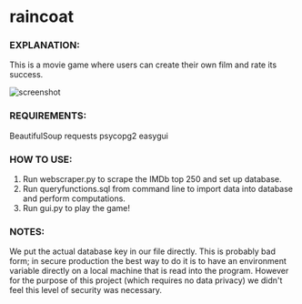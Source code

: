 # raincoat

### EXPLANATION:

This is a movie game where users can create their own film and rate its success.

![screenshot](https://lh3.googleusercontent.com/Q3hw2CczmI3xHEHLjSieynBeiGdKKCsTjYG53lEVo_nwDio-W4SwxHg-LWfF7EKY4KkJxxRb5TZIqNxb530s-SCIVmKpBuF3wHGuK5UteyHKcfbtKWTlgQ9jxSk51Ma0tM33DsLTAwl71HY7u2dAmPWo6LVS9oT88bHFnuXApU3bqVcg1RQhFYyHiKjR4siwpeXxJOMrLLcerzW_riRZEOE3e2vqssRmU_FvPp_udoSkzVczgjL3NG8wxXvYcufHk54ruLsFY3Su_u59hu3CEgJlgXt_wxxt5zFxGTIlV7kh7ZBCIg6CkLICWdqzdHVnTrVntvHB5IsPZI_niNGGkC33-bj6UZdenKZuBHbY-0zcIWfBYtrmoDGXQYn9_aDsE4_BcY6p4uzL0XW9AeaQNiPqPXUbmzGeCrsmLOAklei87r3jFCfxYeqO381Bahmn99Ct_PdIJYoK5XKNbMJVhhMCfRX1JQl_7pkkmIdGQYYD9OKL1JIvmVjledntQZbWAyla6-_XgawM0xKFDftqCrGsTelXl77-YIsZGjt4ZR-RwqWGLtcl4nGSILl4GeYy2xvFIFr-Tuc6ChZUETr6W9GHjxcgKSeVayiV9NRt3Q=w1192-h670-no)

### REQUIREMENTS:

BeautifulSoup
requests
psycopg2
easygui

### HOW TO USE:

1. Run webscraper.py to scrape the IMDb top 250 and set up database.
2. Run queryfunctions.sql from command line to import data into database and perform computations.
3. Run gui.py to play the game!

### NOTES:

We put the actual database key in our file directly. This is probably bad form; in secure production the best way to do it is to have an environment variable directly on a local machine that is read into the program. However for the purpose of this project (which requires no data privacy) we didn't feel this level of security was necessary.
